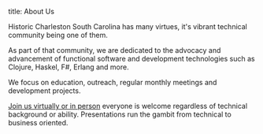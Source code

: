 title: About Us

Historic Charleston South Carolina has many virtues, it's vibrant technical community being one of them.

As part of that community, we are dedicated to the advocacy and advancement of functional software and development technologies such as Clojure, Haskel, F#, Erlang and more.

We focus on education, outreach, regular monthly meetings and development projects. 

[Join us virtually or in person](connect) everyone is welcome regardless of technical background or ability.  Presentations run the gambit from technical to business oriented.
